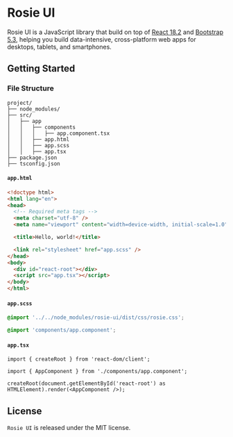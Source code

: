 # Rosie UI

Rosie UI is a JavaScript library that build on top of [React 18.2](https://react.dev/) and [Bootstrap 5.3](https://getbootstrap.com), helping you build data-intensive, cross-platform web apps for desktops, tablets, and smartphones.

## Getting Started

### File Structure

```
project/
├── node_modules/
├── src/
│   ├── app
│   │   ├── components
│   │   │   ├── app.component.tsx
│   │   ├── app.html
│   │   ├── app.scss
│   │   ├── app.tsx
├── package.json
├── tsconfig.json
```

#### `app.html`

```html
<!doctype html>
<html lang="en">
<head>
  <!-- Required meta tags -->
  <meta charset="utf-8" />
  <meta name="viewport" content="width=device-width, initial-scale=1.0" />

  <title>Hello, world!</title>

  <link rel="stylesheet" href="app.scss" />
</head>
<body>
  <div id="react-root"></div>
  <script src="app.tsx"></script>
</body>
</html>
```

#### `app.scss`

```scss
@import '../../node_modules/rosie-ui/dist/css/rosie.css';

@import 'components/app.component';
```

#### `app.tsx`

```tsx
import { createRoot } from 'react-dom/client';

import { AppComponent } from './components/app.component';

createRoot(document.getElementById('react-root') as HTMLElement).render(<AppComponent />);
```

## License

`Rosie UI` is released under the MIT license.